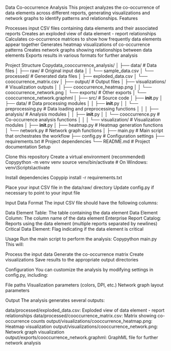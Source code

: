 Data Co-occurrence Analysis
This project analyzes the co-occurrence of data elements across different reports, generating visualizations and network graphs to identify patterns and relationships.
Features

Processes input CSV files containing data elements and their associated reports
Creates an exploded view of data element - report relationships
Calculates co-occurrence matrices to show how frequently data elements appear together
Generates heatmap visualizations of co-occurrence patterns
Creates network graphs showing relationships between data elements
Exports results in various formats for further analysis

Project Structure
Copydata_cooccurrence_analysis/
│
├── data/                          # Data files
│   ├── raw/                       # Original input data
│   │   └── sample_data.csv
│   └── processed/                 # Generated data files
│       ├── exploded_data.csv
│       └── cooccurrence_matrix.csv
│
├── output/                        # Output files
│   ├── visualizations/            # Visualization outputs
│   │   ├── cooccurrence_heatmap.png
│   │   └── cooccurrence_network.png
│   └── exports/                   # Other exports
│       └── cooccurrence_network.graphml
│
├── src/                           # Source code
│   ├── __init__.py
│   ├── data/                      # Data processing modules
│   │   ├── __init__.py
│   │   └── preprocessing.py       # Data loading and preprocessing functions
│   │
│   ├── analysis/                  # Analysis modules
│   │   ├── __init__.py
│   │   └── cooccurrence.py        # Co-occurrence analysis functions
│   │
│   └── visualization/             # Visualization modules
│       ├── __init__.py
│       ├── heatmap.py             # Heatmap generation functions
│       └── network.py             # Network graph functions
│
├── main.py                        # Main script that orchestrates the workflow
├── config.py                      # Configuration settings
├── requirements.txt               # Project dependencies
└── README.md                      # Project documentation
Setup

Clone this repository
Create a virtual environment (recommended)
Copypython -m venv venv
source venv/bin/activate  # On Windows: venv\Scripts\activate

Install dependencies
Copypip install -r requirements.txt

Place your input CSV file in the data/raw/ directory
Update config.py if necessary to point to your input file

Input Data Format
The input CSV file should have the following columns:

Data Element Table: The table containing the data element
Data Element Column: The column name of the data element
Enterprise Report Catalog: Reports using the data element (multiple reports separated by newlines)
Critical Data Element: Flag indicating if the data element is critical

Usage
Run the main script to perform the analysis:
Copypython main.py
This will:

Process the input data
Generate the co-occurrence matrix
Create visualizations
Save results to the appropriate output directories

Configuration
You can customize the analysis by modifying settings in config.py, including:

File paths
Visualization parameters (colors, DPI, etc.)
Network graph layout parameters

Output
The analysis generates several outputs:

data/processed/exploded_data.csv: Exploded view of data element - report relationships
data/processed/cooccurrence_matrix.csv: Matrix showing co-occurrence counts
output/visualizations/cooccurrence_heatmap.png: Heatmap visualization
output/visualizations/cooccurrence_network.png: Network graph visualization
output/exports/cooccurrence_network.graphml: GraphML file for further network analysis
